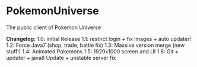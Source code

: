 # PokemonUniverse
The public client of Pokemon Universe

**Changelog:**
1.0: initial Release
1.1: restrict login + fix images + auto updater!
1.2: Force Java7 (shop, trade, battle fix)
1.3: Massive version merge (new stuff!)
1.4: Animated Pokemons
1.5: 1920x1000 screen and UI
1.6: Git + updater + java8 Update + unstable server fix 
